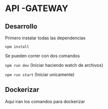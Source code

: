 # API -GATEWAY

## Desarrollo
Primero instalar todas las dependencias

`npm install`

Se pueden correr con dos comandos

`npm run dev` (Iniciar haciendo watch de archivos)
    
`npm run start`  (Iniciar unicamente)

## Dockerizar

Aqui iran los comandos para dockerizar


